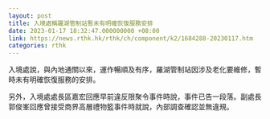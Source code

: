 ```yaml
---
layout: post
title: 入境處稱羅湖管制站暫未有明確恢復服務安排
date: 2023-01-17 18:32:47.000000000 +08:00
link: https://news.rthk.hk/rthk/ch/component/k2/1684288-20230117.htm
categories: rthk
---
```


入境處說，與內地通關以來，運作暢順及有序，羅湖管制站因涉及老化要維修，暫時未有明確恢復服務的安排。

另外，入境處處長區嘉宏回應早前違反限聚令事件時說，事件已告一段落。副處長郭俊峯回應曾接受商界高層禮物籃事件時就說，內部調查確認並無違規。
